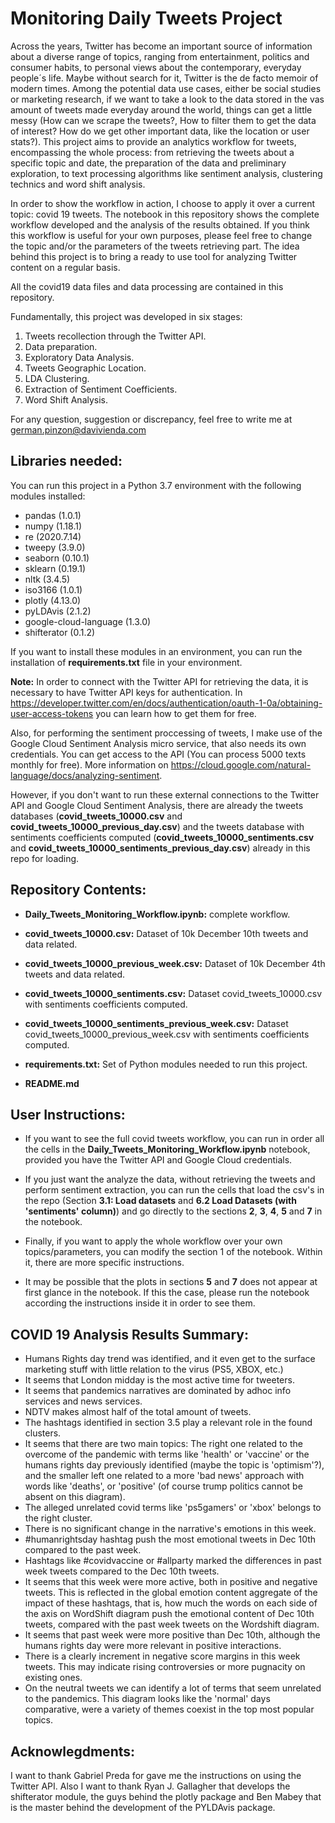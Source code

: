 # Monitoring Daily Tweets Project

Across the years, Twitter has become an important source of information about a diverse range of topics, ranging from entertainment, politics and consumer habits, to personal views about the contemporary, everyday people´s life. Maybe without search for it, Twitter is the de facto memoir of modern times. Among the potential data use cases, either be social studies or marketing research, if we want to take a
look to the data stored in the vas amount of tweets made everyday around the world, things can get a little messy (How can we scrape the tweets?, How to filter them to get the data of interest? How do we get other important data, like the location or user stats?). This project aims to provide an analytics workflow for tweets, encompassing the whole process: from retrieving the tweets about a specific topic and date, the preparation of the data and preliminary exploration, to text processing algorithms like sentiment analysis, clustering technics and word shift analysis.

In order to show the workflow in action, I choose to apply it over a current topic: covid 19 tweets. The notebook in this repository shows the complete workflow developed and the analysis of the results obtained. If you think this workflow is useful for your own purposes, please feel free to change the topic and/or the parameters of the tweets retrieving part. The idea behind this project is to bring a ready to use tool for analyzing Twitter content on a regular basis.  

All the covid19 data files and data processing are contained in this repository.

Fundamentally, this project was developed in six stages:
1. Tweets recollection through the Twitter API.  
2. Data preparation.
3. Exploratory Data Analysis.
4. Tweets Geographic Location.
5. LDA Clustering.
6. Extraction of Sentiment Coefficients.
7. Word Shift Analysis.

For any question, suggestion or discrepancy, feel free to write me at german.pinzon@davivienda.com


## Libraries needed:

You can run this project in a Python 3.7 environment with the following modules installed:

- pandas (1.0.1)
- numpy (1.18.1)
- re (2020.7.14)
- tweepy (3.9.0)
- seaborn (0.10.1)
- sklearn (0.19.1)
- nltk (3.4.5)
- iso3166 (1.0.1)
- plotly (4.13.0)
- pyLDAvis (2.1.2)
- google-cloud-language (1.3.0)
- shifterator (0.1.2)

If you want to install these modules in an environment, you can run the installation of **requirements.txt** file in your environment.

**Note:** In order to connect with the Twitter API for retrieving the data, it is necessary to have Twitter API keys for authentication. In https://developer.twitter.com/en/docs/authentication/oauth-1-0a/obtaining-user-access-tokens you can learn how to get them for free. 

Also, for performing the sentiment proccessing of tweets, I make use of the Google Cloud Sentiment Analysis micro service, that also needs its own credentials. You can get access to the API (You can process 5000 texts monthly for free). More information on https://cloud.google.com/natural-language/docs/analyzing-sentiment.

However, if you don't want to run these external connections to the Twitter API and Google Cloud Sentiment Analysis, there are already the tweets databases (**covid_tweets_10000.csv** and **covid_tweets_10000_previous_day.csv**) and the tweets database with sentiments coefficients computed (**covid_tweets_10000_sentiments.csv** and **covid_tweets_10000_sentiments_previous_day.csv**) already in this repo for loading. 


## Repository Contents:
        
- **Daily_Tweets_Monitoring_Workflow.ipynb:** complete workflow.

- **covid_tweets_10000.csv:** Dataset of 10k December 10th tweets and data related. 

- **covid_tweets_10000_previous_week.csv:** Dataset of 10k December 4th tweets and data related.
   
- **covid_tweets_10000_sentiments.csv:** Dataset covid_tweets_10000.csv with sentiments coefficients computed. 

- **covid_tweets_10000_sentiments_previous_week.csv:** Dataset covid_tweets_10000_previous_week.csv with sentiments coefficients computed.

- **requirements.txt:** Set of Python modules needed to run this project.

- **README.md**


## User Instructions: 

- If you want to see the full covid tweets workflow, you can run in order all the cells in the **Daily_Tweets_Monitoring_Workflow.ipynb** notebook, provided you have the Twitter API and Google Cloud credentials.

- If you just want the analyze the data, without retrieving the tweets and perform sentiment extraction, you can run the cells that load the csv's in the repo (Section **3.1: Load datasets** and **6.2 Load Datasets (with 'sentiments' column)**) and go directly to the sections **2**, **3**, **4**, **5** and **7** in the notebook.

- Finally, if you want to apply the whole workflow over your own topics/parameters, you can modify the section 1 of the notebook. Within it, there are more specific instructions.

- It may be possible that the plots in sections **5** and **7** does not appear at first glance in the notebook. If this the case, please run the notebook according the instructions inside it in order to see them.


## COVID 19 Analysis Results Summary:

- Humans Rights day trend was identified, and it even get to the surface marketing stuff with little relation to the virus (PS5, XBOX, etc.)
- It seems that London midday is the most active time for tweeters.
- It seems that pandemics narratives are dominated by adhoc info services and news services.
- NDTV makes almost half of the total amount of tweets.
- The hashtags identified in section 3.5 play a relevant role in the found clusters.
- It seems that there are two main topics: The right one related to the overcome of the pandemic with terms like 'health' or 'vaccine' or the humans rights day previously identified (maybe the topic is 'optimism'?), and the smaller left one related to a more 'bad news' approach with words like 'deaths', or 'positive' (of course trump politics cannot be absent on this diagram).
- The alleged unrelated covid terms like 'ps5gamers' or 'xbox' belongs to the right cluster.
- There is no significant change in the narrative's emotions in this week.
- #humanrightsday hashtag push the most emotional tweets in Dec 10th compared to the past week.
- Hashtags like #covidvaccine or #allparty marked the differences in past week tweets compared to the Dec 10th tweets.
- It seems that this week were more active, both in positive and negative tweets. This is reflected in the global emotion content aggregate of the impact of these hashtags, that is, how much the words on each side of the axis on WordShift diagram push the emotional content of Dec 10th tweets, compared with the past week tweets on the Wordshift diagram.
- It seems that past week were more positive than Dec 10th, although the humans rights day were more relevant in positive interactions.
- There is a clearly increment in negative score margins in this week tweets. This may indicate rising controversies or more pugnacity on existing ones.
- On the neutral tweets we can identify a lot of terms that seem unrelated to the pandemics. This diagram looks like the 'normal' days comparative, were a variety of themes coexist in the top most popular topics.


## Acknowlegdments:

I want to thank Gabriel Preda for gave me the instructions on using the Twitter API. Also I want to thank Ryan J. Gallagher that develops the shifterator module, the guys behind the plotly package and Ben Mabey that is the master behind the development of the PYLDAvis package.